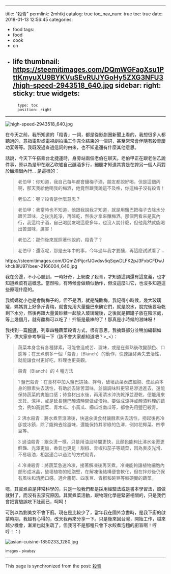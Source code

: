 
---
title: "殺青"
permlink: 2mhtkj
catalog: true
toc_nav_num: true
toc: true
date: 2018-01-13 12:56:45
categories:
- food
tags:
- food
- cook
- cn
- life
thumbnail: https://steemitimages.com/DQmWGFagXsu1PttKmyuXU9BYKVuSEvRUJYGoHy5ZXG3NFU3/high-speed-2943518_640.jpg
sidebar:
    right:
        sticky: true
widgets:
    -
        type: toc
        position: right
---


![high-speed-2943518_640.jpg](https://steemitimages.com/DQmWGFagXsu1PttKmyuXU9BYKVuSEvRUJYGoHy5ZXG3NFU3/high-speed-2943518_640.jpg)

在今天之前，我所知道的「殺青」一詞，都是從影劇圈新聞上看的，我想很多人都聽過的，意指電影或電視劇拍攝工作完全結束的一個詞，甚至常常會伴隨有殺青慶功宴等等。我既沒過查過這詞的由來，也不知道還有什麼其他意思。

話說，今天下午搭乘台北捷運時，身旁站兩個老伯在聊天。老伯甲正在跟老伯乙說件事，原以為是甲在跟乙吹噓自己釀酒多行，細聽才知道其實是在誇另一個人丙對於釀酒很內行... 是這樣的：

>老伯甲：你知道，我自己每年都會釀梅子酒，朋友都說好喝，但是這個丙啊，那天我給他喝我的梅酒，他竟然跟我說這不及格，你這梅子沒有殺青！

>老伯乙：喔？殺青是什麼意思？

>老伯甲：我當時也不知道，他跟我說我才知道，就是用鹽巴把梅子去除水分跟苦澀味，之後洗乾淨，再晾乾，然後才拿來釀梅酒。那個丙看來是真內行，我這梅子酒，自己喝朋友喝這麼多年，也沒人說什麼，但他竟然就能喝出苦澀味，厲害！

>老伯乙：那你後來就照著他說的，殺青了？

>老伯甲：還沒呢，那是去年中的事，今年過年我才要釀，再這麼試試看了...

<div class='pull-right'>https://steemitimages.com/DQmZrPijcrfJGvdsv5qSqwDLFK2pJ3FxbCFDwJkhck8iU97/beer-2166004_640.jpg</div>

我在旁邊，不小心聽到，一時好奇，上網查了殺青，才知道這詞還有這意義，也才知道煮菜有這概念。當然啦，有時候會做類似動作，但沒這麼叫它，也沒多知道這些原理什麼的。

我媽媽從小也是會醃梅子的，但不是酒，就是醃酸梅。我記得小時候，幾大玻璃罐，媽媽買上好多斤青梅，就會先用大量鹽巴來醃它們，就是脫水，脫完後要吸乾剩下水分，然後再跟大量黃砂糖一起放入玻璃罐後，之後就是把罐子放在陰涼處，等上幾個月，就有酸梅可以吃了！拌飯是最棒的了！那真是小時候的滋味呀！

我找到一篇[報導](http://food.ltn.com.tw/article/6764)，列舉四種蔬菜殺青方式，很有意思，我摘錄部分並稍加編輯如下，供大家參考學習一下（該不會大家都知道吧？>_<）：

>蔬菜本身含有各種酵素，可能會造成苦、澀味，或是在煮熟後改變顏色、口感等；在烹煮前多一個「殺青」（Blanch）的動作，快速讓酵素失去活性，就能讓食材更好吃，料理也更美觀。

>殺青（Blanch）的 4 種方法

>1  鹽巴殺青：在食材中加入鹽巴搓揉、拌勻，破壞蔬菜表皮細胞、使蔬菜本身的酵素失去活性，有助於去除苦澀味，並讓調味料更容易滲透進去，還能保持蔬菜的爽脆口感；待食材出水後，再用清水沖洗乾淨並瀝乾，便能用來烹飪、涼拌，或是延長鹽巴醃漬時間做成漬物。要做成涼拌或醃漬料理的蔬食，例如高麗菜、青木瓜、小黃瓜、櫛瓜或南瓜等，都會先用鹽巴殺青。

>2 沸水殺青：將水煮至滾沸後，快速汆燙食材讓酵素失去活性，撈起後再冷卻或冰鎮，除了能夠去除澀味，還能保持其翠綠的色澤，例如花椰菜、四季豆等。

>3  過油殺青：跟汆燙一樣，只是用油且時間更快，且顏色能夠比沸水汆燙更鮮豔、光澤更加，香氣也更足！甜椒、青椒和茄子等蔬菜，因為表皮光滑、不易吸油，相當適合以過油的方式殺青。

>4 冷凍殺青：將蔬菜急速冷凍，接著解凍後再烹煮。冷凍能夠讓植物細胞內部形成冰晶，破壞植物的細胞壁，在解凍後結構便會軟化，但在拌炒後仍保有風味和清脆口感。適合蘆筍、四季豆、青椒和碗豆等較硬實的蔬菜。

嗯，其實煮菜是非常科學的，只是一般我們都是採用經驗法或是書本學習法，照做就對了，而沒有去深究原因。其實煮菜活動，跟物理化學是緊密相關的，只是我們會把實驗誤吃下肚而已，呵呵！

可別以為劉美女不會下廚。現在是比較少了，當年我在國外念書時，是我下廚的啟蒙時期，我超有心得的，改天我再來分享一下。只是後來回台灣，開始工作，越來越少機會，漸漸也就生疏了，但我可不是那種只會下水餃煮泡麵的廚盲啊！哼哼！：）

![asian-cuisine-1850233_1280.jpg](https://steemitimages.com/DQmY87Dwcqzv3YqbgzNuLBsrrcFFHRKNrCzYPZWc9Ygjsbx/asian-cuisine-1850233_1280.jpg)

<sub>images - pixabay</sub>

- - -

This page is synchronized from the post: [殺青](https://steemit.com/@deanliu/2mhtkj)
